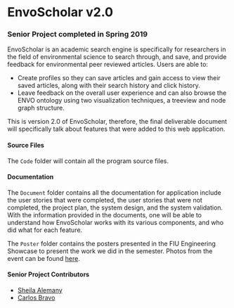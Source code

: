 # EnvoScholar v2.0
### Senior Project completed in Spring 2019

EnvoScholar is an academic search engine is specifically for researchers in the field of environmental science to search through, and save, and provide feedback for environmental peer reviewed articles. Users are able to:
- Create profiles so they can save articles and gain access to view their saved articles, along with their search history and click history. 
- Leave feedback on the overall user experience and can also browse the ENVO ontology using two visualization techniques, a treeview and node graph structure. 

This is version 2.0 of EnvoScholar, therefore, the final deliverable document will specifically talk about features that were added to this web application.

#### Source Files
The `Code` folder will contain all the program source files.

#### Documentation
The `Document` folder contains all the documentation for application include the user stories that were completed, the user stories that were not completed, the project plan, the system design, and the system validation. With the information provided in the documents, one will be able to understand how EnvoScholar works with its various components, and who did what for each feature.

The `Poster` folder contains the posters presented in the FIU Engineering Showcase to present the work we did in the semester. Photos from the event can be found [here](https://www.flickr.com/photos/fiu/albums/72157680003479428).

#### Senior Project Contributors
- [Sheila Alemany](https://github.com/sheilaalemany)
- [Carlos Bravo](https://github.com/cbrav022)

